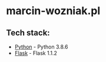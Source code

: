 # marcin-wozniak.pl

## Tech stack:
- [Python](https://www.python.org/downloads/) - Python 3.8.6
- [Flask](https://flask.palletsprojects.com/en/1.1.x/) - Flask 1.1.2
